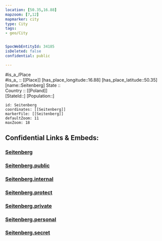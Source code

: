 ```yaml
---
location: [50.35,16.88] 
mapzoom: [7,12] 
mapmarker: city 
type: City
tags:
- geo/City


SpocWebEntityId: 34185
isDeleted: false
confidential: public

---
```

#is_a_/Place  
#is_a_ :: [[Place]] 
[has_place_longitude::16.88] 
[has_place_latitude::50.35] 
[name::Seitenberg] 
State ::  
Country :: [[Poland]]  
[StateId::] 
[Population::] 



```leaflet
id: Seitenberg
coordinates: [[Seitenberg]] 
markerFile: [[Seitenberg]] 
defaultZoom: 11 
maxZoom: 18
```


## Confidential Links & Embeds: 

### [Seitenberg](/_Standards/Earth/Continent/Europe/Europe~East/Poland/Provinces~Poland/Lower_Silesian/City/Seitenberg.md) 

### [Seitenberg.public](/_public/Earth/Continent/Europe/Europe~East/Poland/Provinces~Poland/Lower_Silesian/City/Seitenberg.public.md) 

### [Seitenberg.internal](/_internal/Earth/Continent/Europe/Europe~East/Poland/Provinces~Poland/Lower_Silesian/City/Seitenberg.internal.md) 

### [Seitenberg.protect](/_protect/Earth/Continent/Europe/Europe~East/Poland/Provinces~Poland/Lower_Silesian/City/Seitenberg.protect.md) 

### [Seitenberg.private](/_private/Earth/Continent/Europe/Europe~East/Poland/Provinces~Poland/Lower_Silesian/City/Seitenberg.private.md) 

### [Seitenberg.personal](/_personal/Earth/Continent/Europe/Europe~East/Poland/Provinces~Poland/Lower_Silesian/City/Seitenberg.personal.md) 

### [Seitenberg.secret](/_secret/Earth/Continent/Europe/Europe~East/Poland/Provinces~Poland/Lower_Silesian/City/Seitenberg.secret.md)

